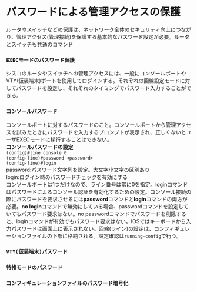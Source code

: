 # パスワードによる管理アクセスの保護
ルータやスイッチなどの保護は、ネットワーク全体のセキュリティ向上につながり、管理アクセス(管理接続)を保護する基本的なパスワード設定が必要。ルータとスイッチも共通のコマンド

### `EXECモードのパスワード保護`
シスコのルータやスイッチへの管理アクセスには、一般にコンソールポートやVTY(仮装端末)ポートを使用してログインする。それぞれの回線設定モードに対してパスワードを設定し、それぞれのタイミングでパスワード入力することができる。

### `コンソールパスワード`
コンソールポートに対するパスワードのこと。コンソールポートから管理アクセスを試みたときにパスワードを入力するプロンプトが表示され、正しくないとユーザEXECモードに移行することはできない。  
**コンソールパスワードの設定**  
`(config)#line console 0`  
`(config-line)#password <password>`  
`(config-line)#login`  
password:パスワード文字列を設定。大文字小文字の区別あり  
login:ログイン時のパスワードチェックを有効にする  
コンソールポートは1つだけなので、ライン番号は常に0を指定。loginコマンドはパスワードによるコンソール認証を有効化するための設定。コンソール接続の際にパスワードを要求させるには**password**コマンドと**login**コマンドの両方が必要。**no login**コマンドで無効にしている場合、passwordコマンドを設定していてもパスワード要求はない。no passwordコマンドでパスワードを削除すると、loginコマンドが有効でもパスワード要求はない。IOSではキーボードから入力パスワードは画面上に表示されない。回線(ライン)の設定は、コンフィギュレーションファイルの下部に格納される。設定確認は`running-config`で行う。

### `VTY(仮装端末)パスワード`

### `特権モードのパスワード`

### `コンフィギュレーションファイルのパスワード暗号化`
